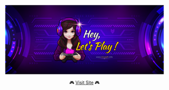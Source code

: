 <div align="center">
  <img src="https://raw.githubusercontent.com/MIUSOFT-Games/.github/main/profile/miusoft-banner.jpg" alt="Miusoft Banner">
  <br>
  
 🎮  [Visit Site](https://miusoft.info/) 🎮 
</div>

